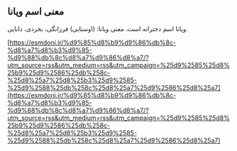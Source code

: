 ## معنی اسم ویانا


ویانا اسم دخترانه است، معنی ویانا: (اوستایی) فرزانگی، بخردی، دانایی.

[https://esmdoni.ir/%d9%85%d8%b9%d9%86%db%8c-%d8%a7%d8%b3%d9%85-%d9%88%db%8c%d8%a7%d9%86%d8%a7/?utm_source=rss&utm_medium=rss&utm_campaign=%25d9%2585%25d8%25b9%25d9%2586%25db%258c-%25d8%25a7%25d8%25b3%25d9%2585-%25d9%2588%25db%258c%25d8%25a7%25d9%2586%25d8%25a7](https://esmdoni.ir/%d9%85%d8%b9%d9%86%db%8c-%d8%a7%d8%b3%d9%85-%d9%88%db%8c%d8%a7%d9%86%d8%a7/?utm_source=rss&utm_medium=rss&utm_campaign=%25d9%2585%25d8%25b9%25d9%2586%25db%258c-%25d8%25a7%25d8%25b3%25d9%2585-%25d9%2588%25db%258c%25d8%25a7%25d9%2586%25d8%25a7) 